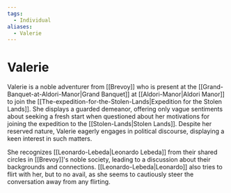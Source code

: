```yaml
---
tags:
  - Individual
aliases:
  - Valerie
---
```

# Valerie
Valerie is a noble adventurer from [[Brevoy]] who is present at the [[Grand-Banquet-at-Aldori-Manor|Grand Banquet]] at [[Aldori-Manor|Aldori Manor]] to join the [[The-expedition-for-the-Stolen-Lands|Expedition for the Stolen Lands]]. She displays a guarded demeanor, offering only vague sentiments about seeking a fresh start when questioned about her motivations for joining the expedition to the [[Stolen-Lands|Stolen Lands]]. Despite her reserved nature, Valerie eagerly engages in political discourse, displaying a keen interest in such matters. 

She recognizes [[Leonardo-Lebeda|Leonardo Lebeda]] from their shared circles in [[Brevoy]]'s noble society, leading to a discussion about their backgrounds and connections. [[Leonardo-Lebeda|Leonardo]] also tries to flirt with her, but to no avail, as she seems to cautiously steer the conversation away from any flirting. 
